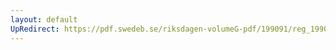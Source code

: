 ```yaml
---
layout: default
UpRedirect: https://pdf.swedeb.se/riksdagen-volumeG-pdf/199091/reg_199091/reg_199091_0397.pdf
---
```

